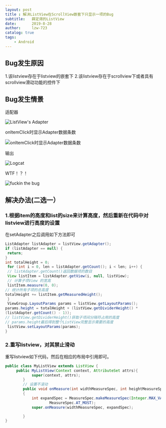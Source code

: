 ```yaml
---
layout: post
title : 解决ListView在ScrollView嵌套下只显示一项的Bug
subtitle:   薛定谔的ListView
date:       2019-8-28
author:     lzw-723                    
catalog: true                          
tags:                                  
    - Android
---
```

## Bug发生原因

1.该listview存在于listview的嵌套下
2.该listview存在于scrollview下或者具有scrollview滑动功能的控件下

## Bug发生情景

适配器

![ListView's Adapter](https://i.loli.net/2019/08/28/4QmeJyxVnwfsXDP.png)

onItemClick时显示Adapter数据条数

![onItemClick时显示Adapter数据条数](https://i.loli.net/2019/08/28/QARr5WmV928oD3g.png)

输出

![Logcat](https://i.loli.net/2019/08/28/oKP3DwWrjTNynMp.png)

WTF！？！

![fuckin the bug](https://i.loli.net/2019/08/28/T3hGDfCuAIHrMm9.jpg)

## 解决办法(二选一）

### 1.根据item的高度和list的size来计算高度，然后重新在代码中对listview进行高度的设置

在setAdapter之后调用如下方法即可

```java
ListAdapter listAdapter = listView.getAdapter();
if (listAdapter == null) {
 return;
}
int totalHeight = 0;
 for (int i = 0, len = listAdapter.getCount(); i < len; i++) {
 // listAdapter.getCount()返回数据项的数目
 View listItem = listAdapter.getView(i, null, listView);
 // 计算子项View 的宽高
 listItem.measure(0, 0);
// 统计所有子项的总高度
totalHeight += listItem.getMeasuredHeight();
 }
 ViewGroup.LayoutParams params = listView.getLayoutParams();
params.height = totalHeight + (listView.getDividerHeight() *
(listAdapter.getCount() - 1));
// listView.getDividerHeight()获取子项间分隔符占用的高度
// params.height最后得到整个ListView完整显示需要的高度
 listView.setLayoutParams(params);
}
```

### 2.重写listview，对其禁止滑动

重写listview如下代码，然后在相应的布局中引用即可。

```java
public class MyListView extends ListView {  
     public MyListView(Context context, AttributeSet attrs){
            super(context, attrs);
        }
        // 设置不滚动
        public void onMeasure(int widthMeasureSpec, int heightMeasureSpec)
        {
            int expandSpec = MeasureSpec.makeMeasureSpec(Integer.MAX_VALUE >> 2,
                    MeasureSpec.AT_MOST);
            super.onMeasure(widthMeasureSpec, expandSpec);

        }
}

```
